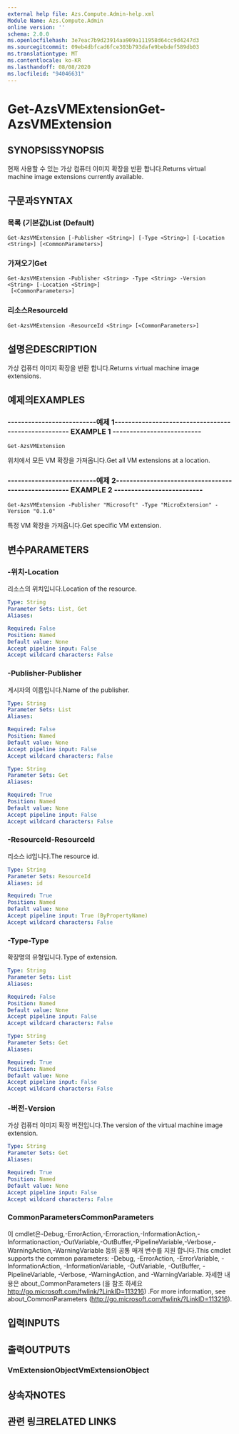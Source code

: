 ```yaml
---
external help file: Azs.Compute.Admin-help.xml
Module Name: Azs.Compute.Admin
online version: ''
schema: 2.0.0
ms.openlocfilehash: 3e7eac7b9d23914aa909a111958d64cc9d4247d3
ms.sourcegitcommit: 09eb4dbfcad6fce303b793dafe9bebdef589db03
ms.translationtype: MT
ms.contentlocale: ko-KR
ms.lasthandoff: 08/08/2020
ms.locfileid: "94046631"
---
```

# <span data-ttu-id="3a5fb-101">Get-AzsVMExtension</span><span class="sxs-lookup"><span data-stu-id="3a5fb-101">Get-AzsVMExtension</span></span>

## <span data-ttu-id="3a5fb-102">SYNOPSIS</span><span class="sxs-lookup"><span data-stu-id="3a5fb-102">SYNOPSIS</span></span>
<span data-ttu-id="3a5fb-103">현재 사용할 수 있는 가상 컴퓨터 이미지 확장을 반환 합니다.</span><span class="sxs-lookup"><span data-stu-id="3a5fb-103">Returns virtual machine image extensions currently available.</span></span>

## <span data-ttu-id="3a5fb-104">구문과</span><span class="sxs-lookup"><span data-stu-id="3a5fb-104">SYNTAX</span></span>

### <span data-ttu-id="3a5fb-105">목록 (기본값)</span><span class="sxs-lookup"><span data-stu-id="3a5fb-105">List (Default)</span></span>
```
Get-AzsVMExtension [-Publisher <String>] [-Type <String>] [-Location <String>] [<CommonParameters>]
```

### <span data-ttu-id="3a5fb-106">가져오기</span><span class="sxs-lookup"><span data-stu-id="3a5fb-106">Get</span></span>
```
Get-AzsVMExtension -Publisher <String> -Type <String> -Version <String> [-Location <String>]
 [<CommonParameters>]
```

### <span data-ttu-id="3a5fb-107">리소스</span><span class="sxs-lookup"><span data-stu-id="3a5fb-107">ResourceId</span></span>
```
Get-AzsVMExtension -ResourceId <String> [<CommonParameters>]
```

## <span data-ttu-id="3a5fb-108">설명은</span><span class="sxs-lookup"><span data-stu-id="3a5fb-108">DESCRIPTION</span></span>
<span data-ttu-id="3a5fb-109">가상 컴퓨터 이미지 확장을 반환 합니다.</span><span class="sxs-lookup"><span data-stu-id="3a5fb-109">Returns virtual machine image extensions.</span></span>

## <span data-ttu-id="3a5fb-110">예제의</span><span class="sxs-lookup"><span data-stu-id="3a5fb-110">EXAMPLES</span></span>

### <span data-ttu-id="3a5fb-111">--------------------------예제 1--------------------------</span><span class="sxs-lookup"><span data-stu-id="3a5fb-111">-------------------------- EXAMPLE 1 --------------------------</span></span>
```
Get-AzsVMExtension
```

<span data-ttu-id="3a5fb-112">위치에서 모든 VM 확장을 가져옵니다.</span><span class="sxs-lookup"><span data-stu-id="3a5fb-112">Get all VM extensions at a location.</span></span>

### <span data-ttu-id="3a5fb-113">--------------------------예제 2--------------------------</span><span class="sxs-lookup"><span data-stu-id="3a5fb-113">-------------------------- EXAMPLE 2 --------------------------</span></span>
```
Get-AzsVMExtension -Publisher "Microsoft" -Type "MicroExtension" -Version "0.1.0"
```

<span data-ttu-id="3a5fb-114">특정 VM 확장을 가져옵니다.</span><span class="sxs-lookup"><span data-stu-id="3a5fb-114">Get specific VM extension.</span></span>

## <span data-ttu-id="3a5fb-115">변수</span><span class="sxs-lookup"><span data-stu-id="3a5fb-115">PARAMETERS</span></span>

### <span data-ttu-id="3a5fb-116">-위치</span><span class="sxs-lookup"><span data-stu-id="3a5fb-116">-Location</span></span>
<span data-ttu-id="3a5fb-117">리소스의 위치입니다.</span><span class="sxs-lookup"><span data-stu-id="3a5fb-117">Location of the resource.</span></span>

```yaml
Type: String
Parameter Sets: List, Get
Aliases: 

Required: False
Position: Named
Default value: None
Accept pipeline input: False
Accept wildcard characters: False
```

### <span data-ttu-id="3a5fb-118">-Publisher</span><span class="sxs-lookup"><span data-stu-id="3a5fb-118">-Publisher</span></span>
<span data-ttu-id="3a5fb-119">게시자의 이름입니다.</span><span class="sxs-lookup"><span data-stu-id="3a5fb-119">Name of the publisher.</span></span>

```yaml
Type: String
Parameter Sets: List
Aliases: 

Required: False
Position: Named
Default value: None
Accept pipeline input: False
Accept wildcard characters: False
```

```yaml
Type: String
Parameter Sets: Get
Aliases: 

Required: True
Position: Named
Default value: None
Accept pipeline input: False
Accept wildcard characters: False
```

### <span data-ttu-id="3a5fb-120">-ResourceId</span><span class="sxs-lookup"><span data-stu-id="3a5fb-120">-ResourceId</span></span>
<span data-ttu-id="3a5fb-121">리소스 id입니다.</span><span class="sxs-lookup"><span data-stu-id="3a5fb-121">The resource id.</span></span>

```yaml
Type: String
Parameter Sets: ResourceId
Aliases: id

Required: True
Position: Named
Default value: None
Accept pipeline input: True (ByPropertyName)
Accept wildcard characters: False
```

### <span data-ttu-id="3a5fb-122">-Type</span><span class="sxs-lookup"><span data-stu-id="3a5fb-122">-Type</span></span>
<span data-ttu-id="3a5fb-123">확장명의 유형입니다.</span><span class="sxs-lookup"><span data-stu-id="3a5fb-123">Type of extension.</span></span>

```yaml
Type: String
Parameter Sets: List
Aliases: 

Required: False
Position: Named
Default value: None
Accept pipeline input: False
Accept wildcard characters: False
```

```yaml
Type: String
Parameter Sets: Get
Aliases: 

Required: True
Position: Named
Default value: None
Accept pipeline input: False
Accept wildcard characters: False
```

### <span data-ttu-id="3a5fb-124">-버전</span><span class="sxs-lookup"><span data-stu-id="3a5fb-124">-Version</span></span>
<span data-ttu-id="3a5fb-125">가상 컴퓨터 이미지 확장 버전입니다.</span><span class="sxs-lookup"><span data-stu-id="3a5fb-125">The version of the virtual machine image extension.</span></span>

```yaml
Type: String
Parameter Sets: Get
Aliases: 

Required: True
Position: Named
Default value: None
Accept pipeline input: False
Accept wildcard characters: False
```

### <span data-ttu-id="3a5fb-126">CommonParameters</span><span class="sxs-lookup"><span data-stu-id="3a5fb-126">CommonParameters</span></span>
<span data-ttu-id="3a5fb-127">이 cmdlet은-Debug,-ErrorAction,-Erroraction,-InformationAction,-Informationaction,-OutVariable,-OutBuffer,-PipelineVariable,-Verbose,-WarningAction,-WarningVariable 등의 공통 매개 변수를 지원 합니다.</span><span class="sxs-lookup"><span data-stu-id="3a5fb-127">This cmdlet supports the common parameters: -Debug, -ErrorAction, -ErrorVariable, -InformationAction, -InformationVariable, -OutVariable, -OutBuffer, -PipelineVariable, -Verbose, -WarningAction, and -WarningVariable.</span></span> <span data-ttu-id="3a5fb-128">자세한 내용은 about_CommonParameters (을 참조 하세요 http://go.microsoft.com/fwlink/?LinkID=113216) .</span><span class="sxs-lookup"><span data-stu-id="3a5fb-128">For more information, see about_CommonParameters (http://go.microsoft.com/fwlink/?LinkID=113216).</span></span>

## <span data-ttu-id="3a5fb-129">입력</span><span class="sxs-lookup"><span data-stu-id="3a5fb-129">INPUTS</span></span>

## <span data-ttu-id="3a5fb-130">출력</span><span class="sxs-lookup"><span data-stu-id="3a5fb-130">OUTPUTS</span></span>

### <span data-ttu-id="3a5fb-131">VmExtensionObject</span><span class="sxs-lookup"><span data-stu-id="3a5fb-131">VmExtensionObject</span></span>

## <span data-ttu-id="3a5fb-132">상속자</span><span class="sxs-lookup"><span data-stu-id="3a5fb-132">NOTES</span></span>

## <span data-ttu-id="3a5fb-133">관련 링크</span><span class="sxs-lookup"><span data-stu-id="3a5fb-133">RELATED LINKS</span></span>

